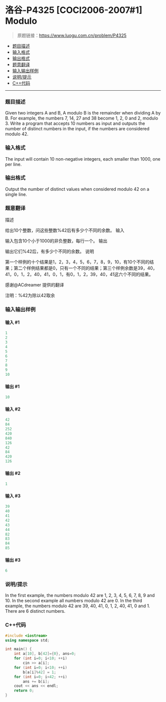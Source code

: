 # 洛谷-P4325 [COCI2006-2007#1] Modulo

> 原题链接：https://www.luogu.com.cn/problem/P4325

- [题目描述](#题目描述)
- [输入格式](#输入格式)
- [输出格式](#输出格式)
- [题意翻译](#题意翻译)
- [输入输出样例](#输入输出样例)
- [说明/提示](#说明/提示)
- [C++代码](#C++代码)

---

### <a name="题目描述">题目描述</a>

Given two integers A and B, A modulo B is the remainder when dividing A  by B. For example, the numbers 7, 14, 27 and 38 become 1, 2, 0 and 2,  modulo 3. Write a program that accepts 10 numbers as input and outputs  the number of distinct numbers in the input, if the numbers are  considered modulo 42.

### <a name="输入格式">输入格式</a>

The input will contain 10 non-negative integers, each smaller than 1000, one per line.

### <a name="输出格式">输出格式</a>

Output the number of distinct values when considered modulo 42 on a single line.

### <a name="题意翻译">题意翻译</a>

描述

给出10个整数，问这些整数%42后有多少个不同的余数。 输入

输入包含10个小于1000的非负整数，每行一个。 输出

输出它们%42后，有多少个不同的余数。 说明

第一个样例的十个结果是1，2，3，4，5，6，7，8，9，10，有10个不同的结果；第二个样例结果都是0，只有一个不同的结果；第三个样例余数是39，40，41，0，1，2，40，41，0，1，有0，1，2，39，40，41这六个不同的结果。

感谢@ACdreamer 提供的翻译

注明：%42为除以42取余

### <a name="输入输出样例">输入输出样例</a>

#### 输入 #1

```c++
1
2
3
4
5
6
7
8
9
10
```

#### 输出 #1

```c++
10
```

#### 输入 #2

```c++
42
84
252
420
840
126
42
84
420
126
```

#### 输出 #2

```c++
1
```

#### 输入 #3

```c++
39
40
41
42
43
44
82
83
84
85
```

#### 输出 #3

```c++
6
```

### <a name="说明/提示">说明/提示</a>

In the first example, the numbers modulo 42 are 1, 2, 3, 4, 5, 6, 7, 8, 9 and 10. In the second example all numbers modulo 42 are 0. In the third example, the numbers modulo 42 are 39, 40, 41, 0, 1, 2, 40, 41, 0 and 1. There are 6 distinct numbers.

### <a name="C++代码">C++代码</a>

```c++
#include <iostream>
using namespace std;

int main() {
    int a[10], b[42]={0}, ans=0;
    for (int i=0; i<10; ++i)
        cin >> a[i];
    for (int i=0; i<10; ++i)
        b[a[i]%42] = 1;
    for (int i=0; i<42; ++i)
        ans += b[i];
    cout << ans << endl;
    return 0;
}
```